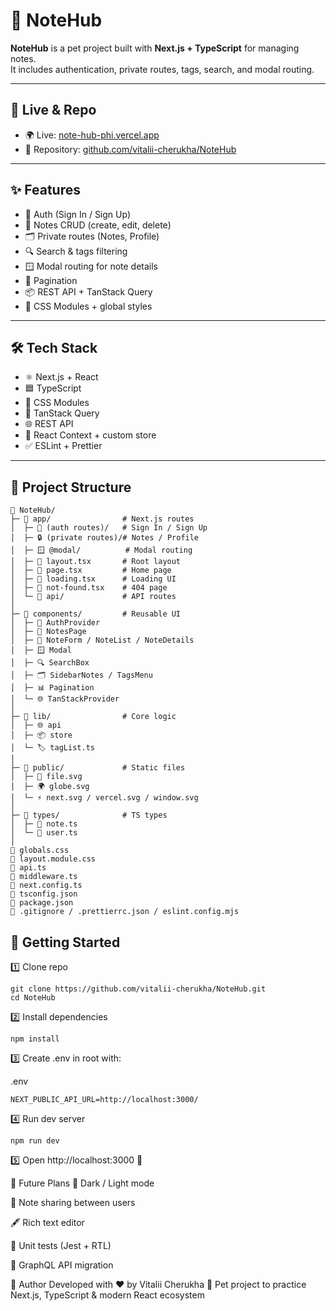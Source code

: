 # 📝 NoteHub

**NoteHub** is a pet project built with **Next.js + TypeScript** for managing notes.  
It includes authentication, private routes, tags, search, and modal routing.  

---

## 🔗 Live & Repo

- 🌍 Live: [note-hub-phi.vercel.app](https://note-hub-phi.vercel.app/)  
- 📂 Repository: [github.com/vitalii-cherukha/NoteHub](https://github.com/vitalii-cherukha/NoteHub)

---

## ✨ Features

- 🔐 Auth (Sign In / Sign Up)  
- 📓 Notes CRUD (create, edit, delete)  
- 🗂️ Private routes (Notes, Profile)  
- 🔍 Search & tags filtering  
- 🪟 Modal routing for note details  
- 📑 Pagination  
- 📦 REST API + TanStack Query  
- 🎨 CSS Modules + global styles  

---

## 🛠️ Tech Stack

- ⚛️ Next.js + React  
- 🟦 TypeScript  
- 🎨 CSS Modules  
- 🔄 TanStack Query  
- 🌐 REST API  
- 🧩 React Context + custom store  
- ✅ ESLint + Prettier  

---

## 📂 Project Structure

```plaintext
📁 NoteHub/
├─ 📁 app/                # Next.js routes
│  ├─ 🔑 (auth routes)/   # Sign In / Sign Up
│  ├─ 🔒 (private routes)/# Notes / Profile
│  ├─ 🪟 @modal/          # Modal routing
│  ├─ 📄 layout.tsx       # Root layout
│  ├─ 📄 page.tsx         # Home page
│  ├─ 📄 loading.tsx      # Loading UI
│  ├─ 📄 not-found.tsx    # 404 page
│  └─ 📁 api/             # API routes
│
├─ 📁 components/         # Reusable UI
│  ├─ 🔑 AuthProvider
│  ├─ 📑 NotesPage
│  ├─ 📝 NoteForm / NoteList / NoteDetails
│  ├─ 🪟 Modal
│  ├─ 🔍 SearchBox
│  ├─ 🗂️ SidebarNotes / TagsMenu
│  ├─ 📊 Pagination
│  └─ 🌐 TanStackProvider
│
├─ 📁 lib/                # Core logic
│  ├─ 🌐 api
│  ├─ 📦 store
│  └─ 🏷️ tagList.ts
│
├─ 📁 public/             # Static files
│  ├─ 📄 file.svg
│  ├─ 🌍 globe.svg
│  └─ ⚡ next.svg / vercel.svg / window.svg
│
├─ 📁 types/              # TS types
│  ├─ 📝 note.ts
│  └─ 👤 user.ts
│
📄 globals.css
📄 layout.module.css
📄 api.ts
📄 middleware.ts
📄 next.config.ts
📄 tsconfig.json
📄 package.json
📄 .gitignore / .prettierrc.json / eslint.config.mjs
```
## 🚀 Getting Started

1️⃣ Clone repo
```
git clone https://github.com/vitalii-cherukha/NoteHub.git
cd NoteHub
```

2️⃣ Install dependencies
```
npm install
```

3️⃣ Create .env in root with:

.env
```
NEXT_PUBLIC_API_URL=http://localhost:3000/
```

4️⃣ Run dev server
```
npm run dev
```
5️⃣ Open http://localhost:3000 🎉

🔮 Future Plans
🌙 Dark / Light mode

🤝 Note sharing between users

🖋️ Rich text editor

🧪 Unit tests (Jest + RTL)

🔄 GraphQL API migration

👤 Author
Developed with ❤️ by Vitalii Cherukha
📌 Pet project to practice Next.js, TypeScript & modern React ecosystem
